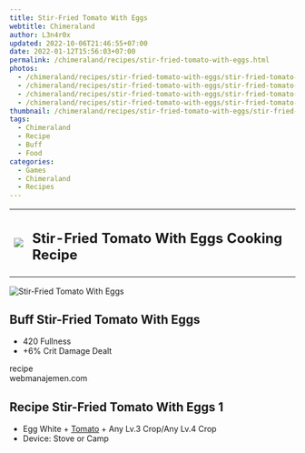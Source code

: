```yaml
---
title: Stir-Fried Tomato With Eggs
webtitle: Chimeraland
author: L3n4r0x
updated: 2022-10-06T21:46:55+07:00
date: 2022-01-12T15:56:03+07:00
permalink: /chimeraland/recipes/stir-fried-tomato-with-eggs.html
photos:
  - /chimeraland/recipes/stir-fried-tomato-with-eggs/stir-fried-tomato-with-eggs.webp
  - /chimeraland/recipes/stir-fried-tomato-with-eggs/stir-fried-tomato-with-eggs-name.webp
  - /chimeraland/recipes/stir-fried-tomato-with-eggs/stir-fried-tomato-with-eggs-icon.webp
  - /chimeraland/recipes/stir-fried-tomato-with-eggs/stir-fried-tomato-with-eggs-material.webp
thumbnail: /chimeraland/recipes/stir-fried-tomato-with-eggs/stir-fried-tomato-with-eggs.webp
tags:
  - Chimeraland
  - Recipe
  - Buff
  - Food
categories:
  - Games
  - Chimeraland
  - Recipes
---
```


<section id="bootstrap-wrapper"><link rel="stylesheet" href="https://cdn.statically.io/gh/dimaslanjaka/Web-Manajemen/40ac3225/css/bootstrap-4.5-wrapper.css"/><div class="row mb-2"><div class="col-md-12 mb-2"><table class="table" id="post-info"><tbody><tr><td><img class="d-inline-block me-2" src="/chimeraland/recipes/stir-fried-tomato-with-eggs/stir-fried-tomato-with-eggs-icon.webp" width="auto" height="auto"/></td><td><h1 class="fs-5">Stir-Fried Tomato With Eggs Cooking Recipe</h1></td></tr></tbody></table></div></div><div class="card mb-2"><div class="row g-0"><div class="col-sm-4 position-relative mb-2"><img src="/chimeraland/recipes/stir-fried-tomato-with-eggs/stir-fried-tomato-with-eggs-material.webp" class="card-img fit-cover w-100 h-100" alt="Stir-Fried Tomato With Eggs" data-fancybox="true"/></div><div class="col-sm-8 mb-2"><div class="card-body"><h2 class="card-title fs-5">Buff Stir-Fried Tomato With Eggs</h2><div class="card-text"><ul><li>420 Fullness</li><li>+6% Crit Damage Dealt</li></ul></div><span class="badge rounded-pill bg-dark">recipe</span></div><div class="card-footer text-end text-muted">webmanajemen.com</div></div></div></div><div class="row mb-2"><div class="col-12 col-lg-6 recipe-item mb-2"><div class="card"><div class="card-body"><h2 class="card-title fs-5">Recipe Stir-Fried Tomato With Eggs 1</h2><div class="card-text"><ul><li>Egg White<span> + </span><a class="text-decoration-none" href="/chimeraland/materials/tomato.html">Tomato</a><span> + </span>Any Lv.3 Crop/Any Lv.4 Crop</li><li>Device: Stove or Camp</li></ul></div></div></div></div></div></section>